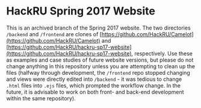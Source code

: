 # HackRU Spring 2017 Website

This is an archived branch of the Spring 2017 website. The two directories `/backend` and `/frontend` are clones of [https://github.com/HackRU/Camelot](https://github.com/HackRU/Camelot) and [https://github.com/HackRU/hackru-sp17-website](https://github.com/HackRU/hackru-sp17-website), respectively. Use these as examples and case studies of future website versions, but please do not change anything in this repository unless you are attempting to clean up the files (halfway through development, the `/frontend` repo stopped changing and views were directly edited into `/backend` - it was tedious to change `.html` files into `.ejs` files, which prompted the workflow change. In the future, it is advisable to work on both front- and back-end development within the same repository).